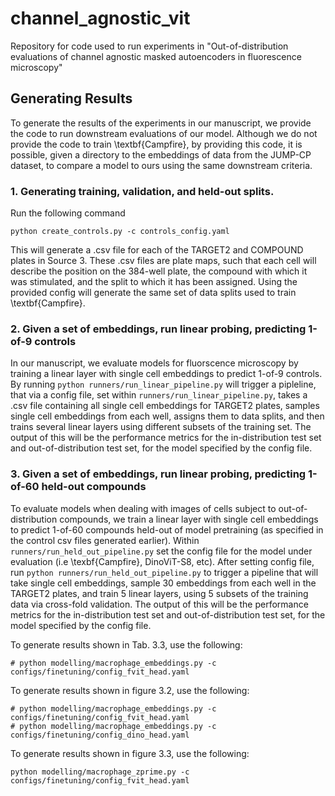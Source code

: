 # channel_agnostic_vit
Repository for code used to run experiments in "Out-of-distribution evaluations of channel agnostic masked autoencoders in fluorescence microscopy"

## Generating Results

To generate the results of the experiments in our manuscript, we provide the code to run downstream evaluations of our model. Although we do not provide the code to train \textbf{Campfire}, by providing this code, it is possible, given a directory to the embeddings of data from the JUMP-CP dataset, to compare a model to ours using the same downstream criteria. 


### 1. Generating training, validation, and held-out splits. 

Run the following command 
```
python create_controls.py -c controls_config.yaml
```
This will generate a .csv file for each of the TARGET2 and COMPOUND plates in Source 3. These .csv files are plate maps, such that each cell will describe the position on the 384-well plate, the compound with which it was stimulated, and the split to which it has been assigned. Using the provided config will generate the same set of data splits used to train \textbf{Campfire}. 

### 2. Given a set of embeddings, run linear probing, predicting 1-of-9 controls 

In our manuscript, we evaluate models for fluorscence microscopy by training a linear layer with single cell embeddings to predict 1-of-9 controls. 
By running `python runners/run_linear_pipeline.py` will trigger a pipleline, that via a config file, set within `runners/run_linear_pipeline.py`, takes a .csv file containing all single cell embeddings for TARGET2 plates, samples single cell embeddings from each well, assigns them to data splits, and then trains several linear layers using different subsets of the training set. The output of this will be the performance metrics for the in-distribution test set and out-of-distribution test set, for the model specified by the config file. 

### 3. Given a set of embeddings, run linear probing, predicting 1-of-60 held-out compounds  
To evaluate models when dealing with images of cells subject to out-of-distribution compounds, we train a linear layer with single cell embeddings to predict 1-of-60 compounds held-out of model pretraining (as specified in the control csv files generated earlier). Within `runners/run_held_out_pipeline.py` set the config file for the model under evaluation (i.e \texbf{Campfire}, DinoViT-S8, etc). After setting config file, run `python runners/run_held_out_pipeline.py` to trigger a pipeline that will take single cell embeddings, sample 30 embeddings from each well in the TARGET2 plates, and train 5 linear layers, using 5 subsets of the training data via cross-fold validation. The output of this will be the performance metrics for the in-distribution test set and out-of-distribution test set, for the model specified by the config file. 
 
To generate results shown in Tab. 3.3, use the following:
```
# python modelling/macrophage_embeddings.py -c configs/finetuning/config_fvit_head.yaml
```


To generate results shown in figure 3.2, use the following:
```
# python modelling/macrophage_embeddings.py -c configs/finetuning/config_fvit_head.yaml
# python modelling/macrophage_embeddings.py -c configs/finetuning/config_dino_head.yaml
```

To generate results shown in figure 3.3, use the following:
```
python modelling/macrophage_zprime.py -c configs/finetuning/config_fvit_head.yaml
```